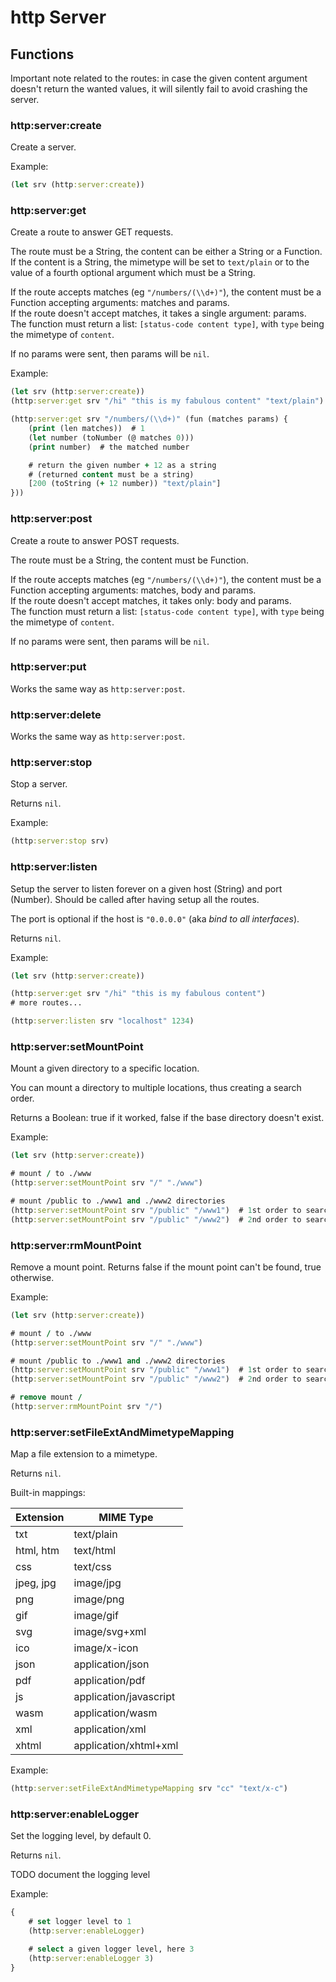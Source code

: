 # http Server

## Functions

Important note related to the routes: in case the given content argument doesn't return the wanted values, it will silently fail to avoid crashing the server.

### http:server:create

Create a server.

Example:

```clojure
(let srv (http:server:create))
```

### http:server:get

Create a route to answer GET requests.

The route must be a String, the content can be either a String or a Function. If the content is a String, the mimetype will be set to `text/plain` or to the value of a fourth optional argument which must be a String.

If the route accepts matches (eg `"/numbers/(\\d+)"`), the content must be a Function accepting arguments: matches and params.  
If the route doesn't accept matches, it takes a single argument: params.  
The function must return a list: `[status-code content type]`, with `type` being the mimetype of `content`.

If no params were sent, then params will be `nil`.

Example:

```clojure
(let srv (http:server:create))
(http:server:get srv "/hi" "this is my fabulous content" "text/plain")

(http:server:get srv "/numbers/(\\d+)" (fun (matches params) {
    (print (len matches))  # 1
    (let number (toNumber (@ matches 0)))
    (print number)  # the matched number

    # return the given number + 12 as a string
    # (returned content must be a string)
    [200 (toString (+ 12 number)) "text/plain"]
}))
```

### http:server:post

Create a route to answer POST requests.

The route must be a String, the content must be Function.

If the route accepts matches (eg `"/numbers/(\\d+)"`), the content must be a Function accepting arguments: matches, body and params.  
If the route doesn't accept matches, it takes only: body and params.  
The function must return a list: `[status-code content type]`, with `type` being the mimetype of `content`.

If no params were sent, then params will be `nil`.

### http:server:put

Works the same way as `http:server:post`.

### http:server:delete

Works the same way as `http:server:post`.

### http:server:stop

Stop a server.

Returns `nil`.

Example:

```clojure
(http:server:stop srv)
```

### http:server:listen

Setup the server to listen forever on a given host (String) and port (Number). Should be called after having setup all the routes.

The port is optional if the host is `"0.0.0.0"` (aka *bind to all interfaces*).

Returns `nil`.

Example:

```clojure
(let srv (http:server:create))

(http:server:get srv "/hi" "this is my fabulous content")
# more routes...

(http:server:listen srv "localhost" 1234)
```

### http:server:setMountPoint

Mount a given directory to a specific location.

You can mount a directory to multiple locations, thus creating a search order.

Returns a Boolean: true if it worked, false if the base directory doesn't exist.

Example:

```clojure
(let srv (http:server:create))

# mount / to ./www
(http:server:setMountPoint srv "/" "./www")

# mount /public to ./www1 and ./www2 directories
(http:server:setMountPoint srv "/public" "/www1")  # 1st order to search
(http:server:setMountPoint srv "/public" "/www2")  # 2nd order to search
```

### http:server:rmMountPoint

Remove a mount point. Returns false if the mount point can't be found, true otherwise.

Example:

```clojure
(let srv (http:server:create))

# mount / to ./www
(http:server:setMountPoint srv "/" "./www")

# mount /public to ./www1 and ./www2 directories
(http:server:setMountPoint srv "/public" "/www1")  # 1st order to search
(http:server:setMountPoint srv "/public" "/www2")  # 2nd order to search

# remove mount /
(http:server:rmMountPoint srv "/")
```

### http:server:setFileExtAndMimetypeMapping

Map a file extension to a mimetype.

Returns `nil`.

Built-in mappings:

Extension | MIME Type
--------- | ---------
txt | text/plain
html, htm | text/html
css | text/css
jpeg, jpg | image/jpg
png | image/png
gif | image/gif
svg | image/svg+xml
ico | image/x-icon
json | application/json
pdf | application/pdf
js | application/javascript
wasm | application/wasm
xml | application/xml
xhtml | application/xhtml+xml

Example:

```clojure
(http:server:setFileExtAndMimetypeMapping srv "cc" "text/x-c")
```

### http:server:enableLogger

Set the logging level, by default 0.

Returns `nil`.

TODO document the logging level

Example:

```clojure
{
    # set logger level to 1
    (http:server:enableLogger)

    # select a given logger level, here 3
    (http:server:enableLogger 3)
}
```